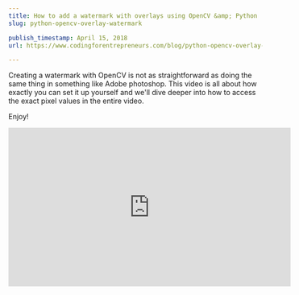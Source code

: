 ```yaml
---
title: How to add a watermark with overlays using OpenCV &amp; Python
slug: python-opencv-overlay-watermark

publish_timestamp: April 15, 2018
url: https://www.codingforentrepreneurs.com/blog/python-opencv-overlay-watermark/

---
```


Creating a watermark with OpenCV is not as straightforward as doing the same thing in something like Adobe photoshop. This video is all about how exactly you can set it up yourself and we'll dive deeper into how to access the exact pixel values in the entire video.

Enjoy!

<iframe width="560" height="315" src="https://www.youtube.com/embed/QjKmgdrNCP0" frameborder="0" allow="autoplay; encrypted-media" allowfullscreen></iframe>